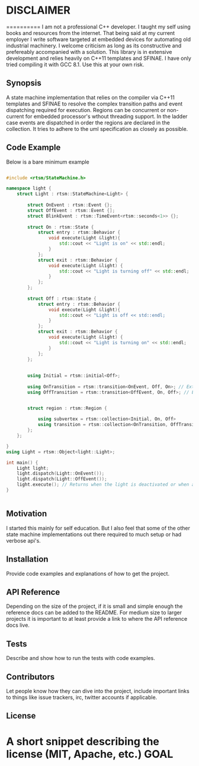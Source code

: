 # DISCLAIMER
==========
I am not a professional C++ developer.  I taught my self using books and resources from the internet. That being said at my current employer I write software  targeted at embedded devices for automating old industrial machinery.  I welcome criticism as long as its constructive and prefereably accompanied
with a solution.  This library is in extensive development and relies heavily on C++11 templates and SFINAE. I have only tried compiling it with GCC 8.1. Use this at your own risk.

## Synopsis

A state machine implementation that relies on the compiler via C++11 templates and SFINAE to resolve the complex 
transition paths and event dispatching required for execution. Regions can be concurrent or non-current for embedded processor's wthout threading support. In the ladder case events are dispatched in order the regions are declared in the collection. It tries to adhere to the uml specification as closely as possible.

## Code Example
Below is a bare minimum example
```cpp

#include <rtsm/StateMachine.h>

namespace light {
    struct Light : rtsm::StateMachine<Light> {
    
        struct OnEvent : rtsm::Event {};
        struct OffEvent : rtsm::Event {];
        struct BlinkEvent : rtsm::TimeEvent<rtsm::seconds<1>> {};
    
        struct On : rtsm::State {
            struct entry : rtsm::Behavior {
                void execute(Light &light){
                    std::cout << "Light is on" << std::endl;
                }
            };
            struct exit : rtsm::Behavior {
                void execute(Light &light) {
                    std::cout << "Light is turning off" << std::endl;
                }
            };
        };
        
        struct Off : rtsm::State {
            struct entry : rtsm::Behavior {
                void execute(Light &light){
                    std::cout << "Light is off << std::endl;
                }
            };
            struct exit : rtsm::Behavior {
                void execute(Light &light) {
                    std::cout << "Light is turning on" << std::endl;
                }
            };
        };
       
        
        using Initial = rtsm::initial<Off>;
        
        using OnTransition = rtsm::transition<OnEvent, Off, On>; // External transition
        using OffTransition = rtsm::transition<OffEvent, On, Off>; // External transition


        struct region : rtsm::Region {
            
            using subvertex = rtsm::collection<Initial, On, Off>
            using transition = rtsm::collection<OnTransition, OffTransition, BlinkTransition>;
        };
    };

}
using Light = rtsm::Object<light::Light>;

int main() {
    Light light;
    light.dispatch(Light::OnEvent());
    light.dispatch(Light::OffEvent());
    light.execute(); // Returns when the light is deactivated or when a FinalState is reached
}



```

## Motivation

I started this mainly for self education.  But I also feel that some of the other state machine implementations out there required to much setup or had verbose api's.


## Installation

Provide code examples and explanations of how to get the project.

## API Reference

Depending on the size of the project, if it is small and simple enough the reference docs can be added to the README. For medium size to larger projects it is important to at least provide a link to where the API reference docs live.

## Tests

Describe and show how to run the tests with code examples.

## Contributors

Let people know how they can dive into the project, include important links to things like issue trackers, irc, twitter accounts if applicable.

## License

A short snippet describing the license (MIT, Apache, etc.)
GOAL
====




